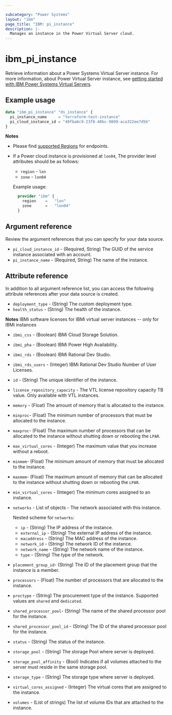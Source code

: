```yaml
---

subcategory: "Power Systems"
layout: "ibm"
page_title: "IBM: pi_instance"
description: |-
  Manages an instance in the Power Virtual Server cloud.
---
```


# ibm_pi_instance
Retrieve information about a Power Systems Virtual Server instance. For more information, about Power Virtual Server instance, see [getting started with IBM Power Systems Virtual Servers](https://cloud.ibm.com/docs/power-iaas?topic=power-iaas-getting-started).

## Example usage

```terraform
data "ibm_pi_instance" "ds_instance" {
  pi_instance_name     = "terraform-test-instance"
  pi_cloud_instance_id = "49fba6c9-23f8-40bc-9899-aca322ee7d5b"
}
```

**Notes**
* Please find [supported Regions](https://cloud.ibm.com/apidocs/power-cloud#endpoint) for endpoints.
* If a Power cloud instance is provisioned at `lon04`, The provider level attributes should be as follows:
  * `region` - `lon`
  * `zone` - `lon04`
  
  Example usage:
  
  ```terraform
    provider "ibm" {
      region    =   "lon"
      zone      =   "lon04"
    }
  ```
  

## Argument reference
Review the argument references that you can specify for your data source. 

- `pi_cloud_instance_id` - (Required, String) The GUID of the service instance associated with an account.
- `pi_instance_name` - (Required, String) The name of the instance.

## Attribute reference
In addition to all argument reference list, you can access the following attribute references after your data source is created. 

- `deployment_type` - (String) The custom deployment type.
- `health_status` - (String) The health of the instance.

**Notes** IBMi software licenses for IBMi virtual server instances -- only for IBMi instances
- `ibmi_css` - (Boolean) IBMi Cloud Storage Solution.
- `ibmi_pha` - (Boolean) IBMi Power High Availability.
- `ibmi_rds` - (Boolean) IBMi Rational Dev Studio.
- `ibmi_rds_users` - (Integer) IBMi Rational Dev Studio Number of User Licenses.
- `id` - (String) The unique identifier of the instance.
- `license_repository_capacity` - The VTL license repository capacity TB value. Only available with VTL instances.
- `memory` - (Float) The amount of memory that is allocated to the instance.
- `minproc`- (Float) The minimum number of processors that must be allocated to the instance. 
- `maxproc`- (Float) The maximum number of processors that can be allocated to the instance without shutting down or rebooting the `LPAR`.
- `max_virtual_cores` - (Integer) The maximum value that you increase without a reboot.
- `minmem`- (Float) The minimum amount of memory that must be allocated to the instance.
- `maxmem`- (Float) The maximum amount of memory that can be allocated to the instance without shutting down or rebooting the `LPAR`.
- `min_virtual_cores` - (Integer) The minimum cores assigned to an instance.
- `networks` - List of objects - The network associated with this instance.

  Nested scheme for `networks`:
  - `ip` - (String) The IP address of the instance.
  - `external_ip` - (String) The external IP address of the instance.
  - `macaddress` - (String) The MAC address of the instance.
  - `network_id` - (String) The network ID of the instance.
  - `network_name` - (String) The network name of the instance.
  - `type` - (String) The type of the network.

- `placement_group_id`- (String) The ID of the placement group that the instance is a member.
- `processors` - (Float) The number of processors that are allocated to the instance.
- `proctype` - (String) The procurement type of the instance. Supported values are `shared` and `dedicated`.
- `shared_processor_pool`- (String) The name of the shared processor pool for the instance.
- `shared_processor_pool_id` - (String)  The ID of the shared processor pool for the instance.
- `status` - (String) The status of the instance.
- `storage_pool` - (String) The storage Pool where server is deployed.
- `storage_pool_affinity` - (Bool) Indicates if all volumes attached to the server must reside in the same storage pool.
- `storage_type` - (String) The storage type where server is deployed.
- `virtual_cores_assigned` - (Integer) The virtual cores that are assigned to the instance.
- `volumes` - (List of strings) The list of volume IDs that are attached to the instance.
